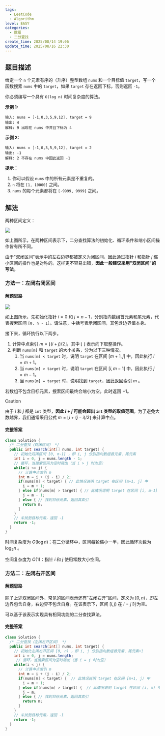 ```yaml
---
tags:
  - LeetCode
  - Algorithm
level: EASY
categories:
  - 数组
  - 二分查找
create_time: 2025/08/14 19:06
update_time: 2025/08/16 22:30
---
```


## 题目描述

给定一个 `n` 个元素有序的（升序）整型数组 `nums` 和一个目标值 `target`，写一个函数搜索 `nums` 中的 `target`，如果 `target` 存在返回下标，否则返回 `-1`。

你必须编写一个具有 `O(log n)` 时间复杂度的算法。

**示例 1:**

```text
输入: nums = [-1,0,3,5,9,12], target = 9
输出: 4
解释: 9 出现在 nums 中并且下标为 4
```

**示例 2:**

```text
输入: nums = [-1,0,3,5,9,12], target = 2
输出: -1
解释: 2 不存在 nums 中因此返回 -1
```

**提示：**

1. 你可以假设 `nums` 中的所有元素是不重复的。
2. `n` 将在 `[1, 10000]` 之间。
3. `nums` 的每个元素都将在 `[-9999, 9999]` 之间。

## 解法

两种区间定义：

![](https://img.xiaorang.fun/202508151303038.png)

如上图所示，在两种区间表示下，二分查找算法的初始化、循环条件和缩小区间操作皆有所不同。

由于"双闭区间"表示中的左右边界都被定义为闭区间，因此通过指针 $i$ 和指针 $j$ 缩小区间的操作也是对称的。这样更不容易出错，**因此一般建议采用"双闭区间"的写法**。

### 方法一：左闭右闭区间

#### 解题思路

![](https://img.xiaorang.fun/202508142341133.gif)

如上图所示，先初始化指针 $i = 0$ 和 $j = n - 1$，分别指向数组首元素和尾元素，代表搜索区间 `[0, n - 1]`。请注意，中括号表示闭区间，其包含边界值本身。

接下来，循环执行以下两步。

1. 计算中点索引 $m = \lfloor {(i + j) / 2} \rfloor$，其中 $\lfloor \: \rfloor$ 表示向下取整操作。
2. 判断 `nums[m]` 和 `target` 的大小关系，分为以下三种情况。
   1. 当 `nums[m] < target` 时，说明 `target` 在区间 $[m + 1, j]$ 中，因此执行 $i = m + 1$。
   2. 当 `nums[m] > target` 时，说明 `target` 在区间 $[i, m - 1]$ 中，因此执行 $j = m - 1$。
   3. 当 `nums[m] = target` 时，说明找到 `target`，因此返回索引 $m$ ​。

若数组不包含目标元素，搜索区间最终会缩小为空。此时返回 $-1$。

> [!caution]
>
> 由于 $i$ 和 $j$ 都是 `int` 类型，**因此 $i + j$ 可能会超出 `int` 类型的取值范围**。为了避免大数越界，我们通常采用公式 $m = \lfloor {i + (j - i) / 2} \rfloor$ 来计算中点。

#### 完整答案

```java
class Solution {
  /* 二分查找（双闭区间） */
  public int search(int[] nums, int target) {
    // 初始化双闭区间 [0, n-1] ，即 i, j 分别指向数组首元素、尾元素
    int i = 0, j = nums.length - 1;
    // 循环，当搜索区间为空时跳出（当 i > j 时为空）
    while(i <= j) {
      // 计算中点索引 m
      int m = i + (j - i) / 2;
      if(nums[m] < target) { // 此情况说明 target 在区间 [m+1, j] 中
        i = m + 1;
      } else if(nums[m] > target) { // 此情况说明 target 在区间 [i, m-1] 中
        j = m - 1;
      } else { // 找到目标元素，返回其索引
        return m;
      }
    }
    // 未找到目标元素，返回 -1
    return -1;
  }
}
```

时间复杂度为 $O(\log n)$：在二分循环中，区间每轮缩小一半，因此循环次数为 $\log_2 n$ ​。

空间复杂度为 $O(1)$：指针 $i$ 和 $j$ 使用常数大小空间。

### 方法二：左闭右开区间

#### 解题思路

除了上述双闭区间外，常见的区间表示还有"左闭右开"区间，定义为 $[0, n)$，即左边界包含自身，右边界不包含自身。在该表示下，区间 $[i, j)$ 在 $i = j$ 时为空。

可以基于该表示实现具有相同功能的二分查找算法。

#### 完整答案

```java
class Solution {
  /* 二分查找（左闭右开区间） */
  public int search(int[] nums, int target) {
    // 初始化左闭右开区间 [0, n) ，即 i, j 分别指向数组首元素、尾元素+1
    int i = 0, j = nums.length;
     // 循环，当搜索区间为空时跳出（当 i = j 时为空）
    while(i < j) {
      // 计算中点索引 m
      int m = i + (j - i) / 2;
      if(nums[m] < target) {  // 此情况说明 target 在区间 [m+1, j) 中
        i = m + 1;
      } else if(nums[m] > target) {  // 此情况说明 target 在区间 [i, m) 中
        j = m;
      } else { // 找到目标元素，返回其索引
        return m;
      }
    }
    // 未找到目标元素，返回 -1
    return -1;
  }
}
```

